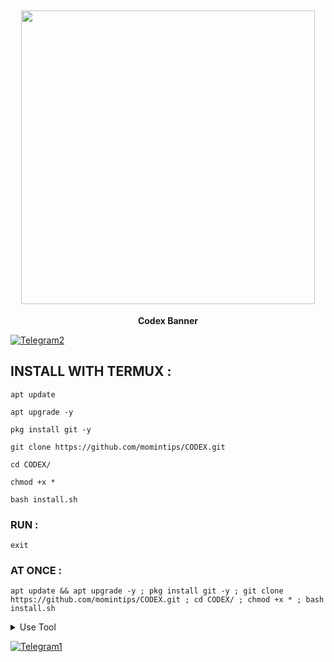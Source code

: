 <h2 align="center"> <img src="https://raw.githubusercontent.com/DARK-H4CKER01/CODEX/refs/heads/main/files/Dx-codex.jpg" width="470" /> </h2>

<p align="center">

<p align="center"><b>Codex Banner</b <code></code></p>

  [![Telegram2](https://img.shields.io/badge/TELEGRAM-CHANNEL-red?style=for-the-badge&logo=telegram)](https://t.me/momintipss)



## INSTALL WITH TERMUX :

```
apt update
```
```
apt upgrade -y
```
```
pkg install git -y
```
```
git clone https://github.com/momintips/CODEX.git
```
```
cd CODEX/
```
```
chmod +x *
```
```
bash install.sh
```

### RUN :

```
exit
```

### AT ONCE :

```
apt update && apt upgrade -y ; pkg install git -y ; git clone https://github.com/momintips/CODEX.git ; cd CODEX/ ; chmod +x * ; bash install.sh
```

<details id="missing-code-coverage">
  <summary>Use Tool</summary>

##### How to use CODEX Banner tools

```

```

</details>

  [![Telegram1](https://img.shields.io/badge/TELEGRAM-CHANNEL-red?style=for-the-badge&logo=telegram)](https://t.me/Termuxcodex)
